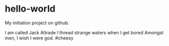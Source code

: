 # hello-world
My initiation project on github.

I am called Jack Altrade
I thread strange waters when I get bored
Amongst men, I wish I were god.
#cheesy
